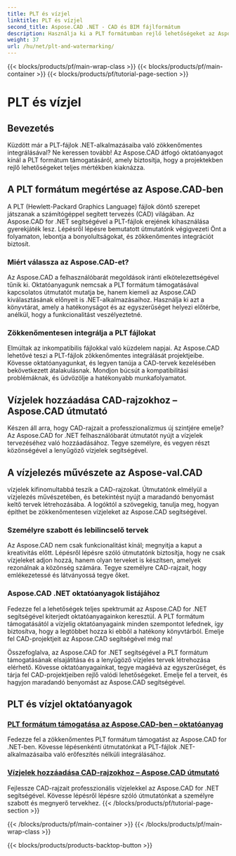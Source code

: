 ```yaml
---
title: PLT és vízjel
linktitle: PLT és vízjel
second_title: Aspose.CAD .NET - CAD és BIM fájlformátum
description: Használja ki a PLT formátumban rejlő lehetőségeket az Aspose.CAD for .NET segítségével. Könnyedén integrálhatja a PLT fájlokat alkalmazásaiba lépésenkénti oktatóanyagaink segítségével.
weight: 37
url: /hu/net/plt-and-watermarking/
---
```


{{< blocks/products/pf/main-wrap-class >}}
{{< blocks/products/pf/main-container >}}
{{< blocks/products/pf/tutorial-page-section >}}

# PLT és vízjel


## Bevezetés

Küzdött már a PLT-fájlok .NET-alkalmazásaiba való zökkenőmentes integrálásával? Ne keressen tovább! Az Aspose.CAD átfogó oktatóanyagot kínál a PLT formátum támogatásáról, amely biztosítja, hogy a projektekben rejlő lehetőségeket teljes mértékben kiaknázza.

## A PLT formátum megértése az Aspose.CAD-ben

A PLT (Hewlett-Packard Graphics Language) fájlok döntő szerepet játszanak a számítógéppel segített tervezés (CAD) világában. Az Aspose.CAD for .NET segítségével a PLT-fájlok erejének kihasználása gyerekjáték lesz. Lépésről lépésre bemutatott útmutatónk végigvezeti Önt a folyamaton, lebontja a bonyolultságokat, és zökkenőmentes integrációt biztosít.

### Miért válassza az Aspose.CAD-et?

Az Aspose.CAD a felhasználóbarát megoldások iránti elkötelezettségével tűnik ki. Oktatóanyagunk nemcsak a PLT formátum támogatásával kapcsolatos útmutatót mutatja be, hanem kiemeli az Aspose.CAD kiválasztásának előnyeit is .NET-alkalmazásaihoz. Használja ki azt a könyvtárat, amely a hatékonyságot és az egyszerűséget helyezi előtérbe, anélkül, hogy a funkcionalitást veszélyeztetné.

### Zökkenőmentesen integrálja a PLT fájlokat

Elmúltak az inkompatibilis fájlokkal való küzdelem napjai. Az Aspose.CAD lehetővé teszi a PLT-fájlok zökkenőmentes integrálását projektjeibe. Kövesse oktatóanyagunkat, és legyen tanúja a CAD-tervek kezelésében bekövetkezett átalakulásnak. Mondjon búcsút a kompatibilitási problémáknak, és üdvözölje a hatékonyabb munkafolyamatot.

## Vízjelek hozzáadása CAD-rajzokhoz – Aspose.CAD útmutató

Készen áll arra, hogy CAD-rajzait a professzionalizmus új szintjére emelje? Az Aspose.CAD for .NET felhasználóbarát útmutatót nyújt a vízjelek tervezéséhez való hozzáadásához. Tegye személyre, és vegyen részt közönségével a lenyűgöző vízjelek segítségével.

## A vízjelezés művészete az Aspose-val.CAD

vízjelek kifinomultabbá teszik a CAD-rajzokat. Útmutatónk elmélyül a vízjelezés művészetében, és betekintést nyújt a maradandó benyomást keltő tervek létrehozásába. A logóktól a szövegekig, tanulja meg, hogyan építhet be zökkenőmentesen vízjeleket az Aspose.CAD segítségével.

### Személyre szabott és lebilincselő tervek

Az Aspose.CAD nem csak funkcionalitást kínál; megnyitja a kaput a kreativitás előtt. Lépésről lépésre szóló útmutatónk biztosítja, hogy ne csak vízjeleket adjon hozzá, hanem olyan terveket is készítsen, amelyek rezonálnak a közönség számára. Tegye személyre CAD-rajzait, hogy emlékezetessé és látványossá tegye őket.

### Aspose.CAD .NET oktatóanyagok listájához

Fedezze fel a lehetőségek teljes spektrumát az Aspose.CAD for .NET segítségével kiterjedt oktatóanyagainkon keresztül. A PLT formátum támogatásától a vízjelig oktatóanyagaink minden szempontot lefednek, így biztosítva, hogy a legtöbbet hozza ki ebből a hatékony könyvtárból. Emelje fel CAD-projektjeit az Aspose.CAD segítségével még ma!

Összefoglalva, az Aspose.CAD for .NET segítségével a PLT formátum támogatásának elsajátítása és a lenyűgöző vízjeles tervek létrehozása elérhető. Kövesse oktatóanyagainkat, tegye magáévá az egyszerűséget, és tárja fel CAD-projektjeiben rejlő valódi lehetőségeket. Emelje fel a terveit, és hagyjon maradandó benyomást az Aspose.CAD segítségével.
## PLT és vízjel oktatóanyagok
### [PLT formátum támogatása az Aspose.CAD-ben – oktatóanyag](./plt-format-support-in-aspose-cad/)
Fedezze fel a zökkenőmentes PLT formátum támogatást az Aspose.CAD for .NET-ben. Kövesse lépésenkénti útmutatónkat a PLT-fájlok .NET-alkalmazásaiba való erőfeszítés nélküli integrálásához.
### [Vízjelek hozzáadása CAD-rajzokhoz – Aspose.CAD útmutató](./adding-watermarks-to-cad-drawings/)
Fejlessze CAD-rajzait professzionális vízjelekkel az Aspose.CAD for .NET segítségével. Kövesse lépésről lépésre szóló útmutatónkat a személyre szabott és megnyerő tervekhez.
{{< /blocks/products/pf/tutorial-page-section >}}

{{< /blocks/products/pf/main-container >}}
{{< /blocks/products/pf/main-wrap-class >}}

{{< blocks/products/products-backtop-button >}}
